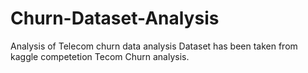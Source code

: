 # Churn-Dataset-Analysis
Analysis of Telecom churn data analysis
Dataset has been taken from kaggle competetion Tecom Churn analysis.
